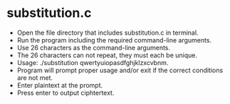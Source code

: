 # substitution.c

* Open the file directory that includes substitution.c in terminal.
* Run the program including the required command-line arguments. 
* Use 26 characters as the command-line arguments.
* The 26 characters can not repeat, they must each be unique.
* Usage: ./substitution qwertyuiopasdfghjklzxcvbnm.
* Program will prompt proper usage and/or exit if the correct conditions are not met.
* Enter plaintext at the prompt.
* Press enter to output ciphtertext.
